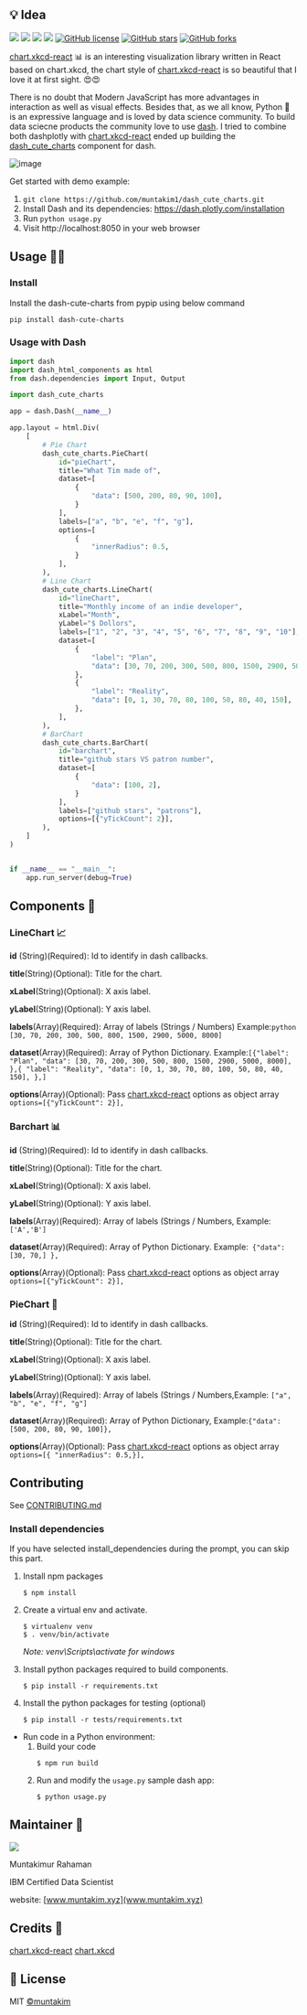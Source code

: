 ## 💡 Idea

![](https://img.shields.io/badge/-ReactJS-orange) ![](https://img.shields.io/badge/-PYTHON-green) ![](https://img.shields.io/badge/-DASH-red) ![](https://img.shields.io/github/issues/muntakim1/dash_cute_charts) [![GitHub license](https://img.shields.io/github/license/muntakim1/dash_cute_charts)](https://github.com/muntakim1/dash_cute_charts/blob/main/LICENSE) [![GitHub stars](https://img.shields.io/github/stars/muntakim1/dash_cute_charts)](https://github.com/muntakim1/dash_cute_charts/stargazers) [![GitHub forks](https://img.shields.io/github/forks/muntakim1/dash_cute_charts)](https://github.com/muntakim1/dash_cute_charts/network)

[chart.xkcd-react](https://www.npmjs.com/package/chart.xkcd-react) 📊 is an interesting visualization library written in React based on chart.xkcd, the chart style of [chart.xkcd-react](https://www.npmjs.com/package/chart.xkcd-react) is so beautiful that I love it at first sight. 😍😍

There is no doubt that Modern JavaScript has more advantages in interaction as well as visual effects. Besides that, as we all know, Python 🐍 is an expressive language and is loved by data science community. To build data sciecne products the community love to use [dash](https://dash.plotly.com/). I tried to combine both dashplotly with [chart.xkcd-react](https://www.npmjs.com/package/chart.xkcd-react) ended up building the [dash_cute_charts](https://github.com/muntakim1/dash_cute_charts) component for dash.

![image](/demo-assets/20190819131226.gif)

Get started with demo example:

1. `git clone https://github.com/muntakim1/dash_cute_charts.git`
2. Install Dash and its dependencies: https://dash.plotly.com/installation
3. Run `python usage.py`
4. Visit http://localhost:8050 in your web browser

## Usage 👨‍🏫

### Install

Install the dash-cute-charts from pypip using below command

`pip install dash-cute-charts `

### Usage with Dash

```python
import dash
import dash_html_components as html
from dash.dependencies import Input, Output

import dash_cute_charts

app = dash.Dash(__name__)

app.layout = html.Div(
    [
        # Pie Chart
        dash_cute_charts.PieChart(
            id="pieChart",
            title="What Tim made of",
            dataset=[
                {
                    "data": [500, 200, 80, 90, 100],
                }
            ],
            labels=["a", "b", "e", "f", "g"],
            options=[
                {
                    "innerRadius": 0.5,
                }
            ],
        ),
        # Line Chart
        dash_cute_charts.LineChart(
            id="lineChart",
            title="Monthly income of an indie developer",
            xLabel="Month",
            yLabel="$ Dollors",
            labels=["1", "2", "3", "4", "5", "6", "7", "8", "9", "10"],
            dataset=[
                {
                    "label": "Plan",
                    "data": [30, 70, 200, 300, 500, 800, 1500, 2900, 5000, 8000],
                },
                {
                    "label": "Reality",
                    "data": [0, 1, 30, 70, 80, 100, 50, 80, 40, 150],
                },
            ],
        ),
        # BarChart
        dash_cute_charts.BarChart(
            id="barchart",
            title="github stars VS patron number",
            dataset=[
                {
                    "data": [100, 2],
                }
            ],
            labels=["github stars", "patrons"],
            options=[{"yTickCount": 2}],
        ),
    ]
)


if __name__ == "__main__":
    app.run_server(debug=True)
```

## Components 🧱

### LineChart 📈

<strong>id</strong> (String)(Required): Id to identify in dash callbacks.

<strong>title</strong>(String)(Optional): Title for the chart.

<strong>xLabel</strong>(String)(Optional): X axis label.

<strong>yLabel</strong>(String)(Optional): Y axis label.

<strong>labels</strong>(Array)(Required): Array of labels (Strings / Numbers)
Example:`python [30, 70, 200, 300, 500, 800, 1500, 2900, 5000, 8000]`

<strong>dataset</strong>(Array)(Required): Array of Python Dictionary.
Example:`[{"label": "Plan", "data": [30, 70, 200, 300, 500, 800, 1500, 2900, 5000, 8000], },{ "label": "Reality", "data": [0, 1, 30, 70, 80, 100, 50, 80, 40, 150], },] `

<strong>options</strong>(Array)(Optional): Pass [chart.xkcd-react](https://www.npmjs.com/package/chart.xkcd-react) options as object array
` options=[{"yTickCount": 2}],`

### Barchart 📊

<strong>id</strong> (String)(Required): Id to identify in dash callbacks.

<strong>title</strong>(String)(Optional): Title for the chart.

<strong>xLabel</strong>(String)(Optional): X axis label.

<strong>yLabel</strong>(String)(Optional): Y axis label.

<strong>labels</strong>(Array)(Required): Array of labels (Strings / Numbers, Example:`['A','B']`

<strong>dataset</strong>(Array)(Required): Array of Python Dictionary.
Example:` {"data": [30, 70,] },`

<strong>options</strong>(Array)(Optional): Pass [chart.xkcd-react](https://www.npmjs.com/package/chart.xkcd-react) options as object array `options=[{"yTickCount": 2}],`

### PieChart 🧿

<strong>id</strong> (String)(Required): Id to identify in dash callbacks.

<strong>title</strong>(String)(Optional): Title for the chart.

<strong>xLabel</strong>(String)(Optional): X axis label.

<strong>yLabel</strong>(String)(Optional): Y axis label.

<strong>labels</strong>(Array)(Required): Array of labels (Strings / Numbers,Example: `["a", "b", "e", "f", "g"]`

<strong>dataset</strong>(Array)(Required): Array of Python Dictionary, Example:`{"data": [500, 200, 80, 90, 100]},`

<strong>options</strong>(Array)(Optional): Pass [chart.xkcd-react](https://www.npmjs.com/package/chart.xkcd-react) options as object array ` options=[{ "innerRadius": 0.5,}],`

## Contributing

See [CONTRIBUTING.md](./CONTRIBUTING.md)

### Install dependencies

If you have selected install_dependencies during the prompt, you can skip this part.

1. Install npm packages
    ```
    $ npm install
    ```
2. Create a virtual env and activate.

    ```
    $ virtualenv venv
    $ . venv/bin/activate
    ```

    _Note: venv\Scripts\activate for windows_

3. Install python packages required to build components.
    ```
    $ pip install -r requirements.txt
    ```
4. Install the python packages for testing (optional)
    ```
    $ pip install -r tests/requirements.txt
    ```

-   Run code in a Python environment:
    1. Build your code
        ```
        $ npm run build
        ```
    2. Run and modify the `usage.py` sample dash app:
        ```
        $ python usage.py
        ```

## Maintainer 🤵

![](/demo-assets/rsz_profile.jpg)

Muntakimur Rahaman

IBM Certified Data Scientist

website: [www.muntakim.xyz](www.muntakim.xyz)

## Credits 🙏

[chart.xkcd-react](https://www.npmjs.com/package/chart.xkcd-react)
[chart.xkcd](https://github.com/timqian/chart.xkcd)

## 📃 License

MIT [©muntakim](https://github.com/muntakim1/)
